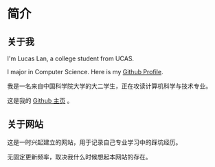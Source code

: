 # 简介

## 关于我

I'm Lucas Lan, a college student from UCAS.

I major in Computer Science. Here is my [Github Profile](https://github.com/LucasLan666666).

我是一名来自中国科学院大学的大二学生，正在攻读计算机科学与技术专业。

这是我的 [Github 主页](https://github.com/LucasLan666666) 。

## 关于网站

这是一时兴起建立的网站，用于记录自己专业学习中的踩坑经历。

无固定更新频率，取决我什么时候想起本网站的存在。
